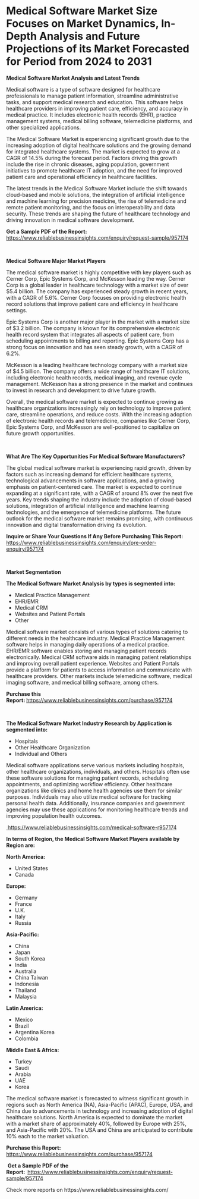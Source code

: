 <p><h1>Medical Software Market Size Focuses on Market Dynamics, In-Depth Analysis and Future Projections of its Market Forecasted for Period from 2024 to 2031</h1></p><p><strong>Medical Software Market Analysis and Latest Trends</strong></p>
<p><p>Medical software is a type of software designed for healthcare professionals to manage patient information, streamline administrative tasks, and support medical research and education. This software helps healthcare providers in improving patient care, efficiency, and accuracy in medical practice. It includes electronic health records (EHR), practice management systems, medical billing software, telemedicine platforms, and other specialized applications.</p><p>The Medical Software Market is experiencing significant growth due to the increasing adoption of digital healthcare solutions and the growing demand for integrated healthcare systems. The market is expected to grow at a CAGR of 14.5% during the forecast period. Factors driving this growth include the rise in chronic diseases, aging population, government initiatives to promote healthcare IT adoption, and the need for improved patient care and operational efficiency in healthcare facilities.</p><p>The latest trends in the Medical Software Market include the shift towards cloud-based and mobile solutions, the integration of artificial intelligence and machine learning for precision medicine, the rise of telemedicine and remote patient monitoring, and the focus on interoperability and data security. These trends are shaping the future of healthcare technology and driving innovation in medical software development.</p></p>
<p><strong>Get a Sample PDF of the Report:&nbsp;</strong> <a href="https://www.reliablebusinessinsights.com/enquiry/request-sample/957174">https://www.reliablebusinessinsights.com/enquiry/request-sample/957174</a></p>
<p>&nbsp;</p>
<p><strong>Medical Software Major Market Players</strong></p>
<p><p>The medical software market is highly competitive with key players such as Cerner Corp, Epic Systems Corp, and McKesson leading the way. Cerner Corp is a global leader in healthcare technology with a market size of over $5.4 billion. The company has experienced steady growth in recent years, with a CAGR of 5.6%. Cerner Corp focuses on providing electronic health record solutions that improve patient care and efficiency in healthcare settings.</p><p>Epic Systems Corp is another major player in the market with a market size of $3.2 billion. The company is known for its comprehensive electronic health record system that integrates all aspects of patient care, from scheduling appointments to billing and reporting. Epic Systems Corp has a strong focus on innovation and has seen steady growth, with a CAGR of 6.2%.</p><p>McKesson is a leading healthcare technology company with a market size of $4.5 billion. The company offers a wide range of healthcare IT solutions, including electronic health records, medical imaging, and revenue cycle management. McKesson has a strong presence in the market and continues to invest in research and development to drive future growth.</p><p>Overall, the medical software market is expected to continue growing as healthcare organizations increasingly rely on technology to improve patient care, streamline operations, and reduce costs. With the increasing adoption of electronic health records and telemedicine, companies like Cerner Corp, Epic Systems Corp, and McKesson are well-positioned to capitalize on future growth opportunities.</p></p>
<p>&nbsp;</p>
<p><strong>What Are The Key Opportunities For Medical Software Manufacturers?</strong></p>
<p><p>The global medical software market is experiencing rapid growth, driven by factors such as increasing demand for efficient healthcare systems, technological advancements in software applications, and a growing emphasis on patient-centered care. The market is expected to continue expanding at a significant rate, with a CAGR of around 8% over the next five years. Key trends shaping the industry include the adoption of cloud-based solutions, integration of artificial intelligence and machine learning technologies, and the emergence of telemedicine platforms. The future outlook for the medical software market remains promising, with continuous innovation and digital transformation driving its evolution.</p></p>
<p><strong>Inquire or Share Your Questions If Any Before Purchasing This Report:</strong> <a href="https://www.reliablebusinessinsights.com/enquiry/pre-order-enquiry/957174">https://www.reliablebusinessinsights.com/enquiry/pre-order-enquiry/957174</a></p>
<p>&nbsp;</p>
<p><strong>Market Segmentation</strong></p>
<p><strong>The Medical Software Market Analysis by types is segmented into:</strong></p>
<p><ul><li>Medical Practice Management</li><li>EHR/EMR</li><li>Medical CRM</li><li>Websites and Patient Portals</li><li>Other</li></ul></p>
<p><p>Medical software market consists of various types of solutions catering to different needs in the healthcare industry. Medical Practice Management software helps in managing daily operations of a medical practice. EHR/EMR software enables storing and managing patient records electronically. Medical CRM software aids in managing patient relationships and improving overall patient experience. Websites and Patient Portals provide a platform for patients to access information and communicate with healthcare providers. Other markets include telemedicine software, medical imaging software, and medical billing software, among others.</p></p>
<p><strong>Purchase this Report:&nbsp;</strong><a href="https://www.reliablebusinessinsights.com/purchase/957174">https://www.reliablebusinessinsights.com/purchase/957174</a></p>
<p>&nbsp;</p>
<p><strong>The Medical Software Market Industry Research by Application is segmented into:</strong></p>
<p><ul><li>Hospitals</li><li>Other Healthcare Organization</li><li>Individual and Others</li></ul></p>
<p><p>Medical software applications serve various markets including hospitals, other healthcare organizations, individuals, and others. Hospitals often use these software solutions for managing patient records, scheduling appointments, and optimizing workflow efficiency. Other healthcare organizations like clinics and home health agencies use them for similar purposes. Individuals may also utilize medical software for tracking personal health data. Additionally, insurance companies and government agencies may use these applications for monitoring healthcare trends and improving population health outcomes.</p></p>
<p><a href="https://www.reliablebusinessinsights.com/medical-software-r957174">&nbsp;https://www.reliablebusinessinsights.com/medical-software-r957174</a></p>
<p><strong>In terms of Region, the Medical Software Market Players available by Region are:</strong></p>
<p>
    <p> <strong> North America: </strong>
        <ul>
            <li>United States</li>
            <li>Canada</li>
        </ul>
        </p> 
    <p> <strong> Europe: </strong>
        <ul>
            <li>Germany</li>
            <li>France</li>
            <li>U.K.</li>
            <li>Italy</li>
            <li>Russia</li>
        </ul>
        </p> 
    <p> <strong> Asia-Pacific: </strong>
        <ul>
            <li>China</li>
            <li>Japan</li>
            <li>South Korea</li>
            <li>India</li>
            <li>Australia</li>
            <li>China Taiwan</li>
            <li>Indonesia</li>
            <li>Thailand</li>
            <li>Malaysia</li>
        </ul>
        </p> 
    <p> <strong> Latin America: </strong>
        <ul>
            <li>Mexico</li>
            <li>Brazil</li>
            <li>Argentina Korea</li>
            <li>Colombia</li>
        </ul>
        </p> 
    <p> <strong> Middle East & Africa: </strong>
        <ul>
            <li>Turkey</li>
            <li>Saudi</li>
            <li>Arabia</li>
            <li>UAE</li>
            <li>Korea</li>
        </ul>
    </p>
    </p>
<p><p>The medical software market is forecasted to witness significant growth in regions such as North America (NA), Asia-Pacific (APAC), Europe, USA, and China due to advancements in technology and increasing adoption of digital healthcare solutions. North America is expected to dominate the market with a market share of approximately 40%, followed by Europe with 25%, and Asia-Pacific with 20%. The USA and China are anticipated to contribute 10% each to the market valuation.</p></p>
<p><strong>Purchase this Report: </strong><a href="https://www.reliablebusinessinsights.com/purchase/957174">https://www.reliablebusinessinsights.com/purchase/957174</a></p>
<p>&nbsp;<strong>Get a Sample PDF of the Report:&nbsp;&nbsp;</strong><a href="https://www.reliablebusinessinsights.com/enquiry/request-sample/957174">https://www.reliablebusinessinsights.com/enquiry/request-sample/957174</a></p>
<p><strong></strong></p>
<p>Check more reports on https://www.reliablebusinessinsights.com/</p>